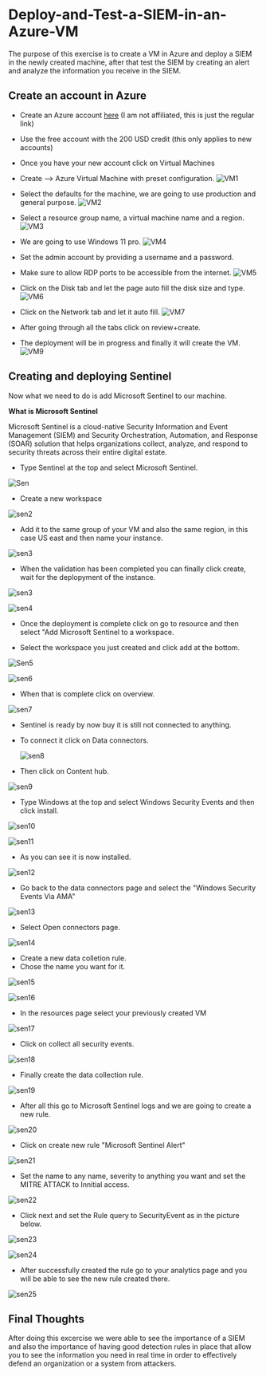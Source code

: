 # Deploy-and-Test-a-SIEM-in-an-Azure-VM

The purpose of this exercise is to create a VM in Azure and deploy a SIEM in the newly created machine, after that test the SIEM by creating an alert and analyze the information you receive in the SIEM.


## Create an account in Azure
- Create an Azure account [here](https://azure.microsoft.com/) (I am not affiliated, this is just the regular link)
- Use the free account with the 200 USD credit (this only applies to new accounts)
- Once you have your new account click on Virtual Machines
- Create --> Azure Virtual Machine with preset configuration.
![VM1](https://imgur.com/iHwkdLj.png)

- Select the defaults for the machine, we are going to use production and general purpose.
![VM2](https://imgur.com/zhGCtPp.png)

- Select a resource group name, a virtual machine name and a region.
![VM3](https://imgur.com/Uvrxsm1.png)

- We are going to use Windows 11 pro.
![VM4](https://imgur.com/RY72PvE.png)

- Set the admin account by providing a username and a password.
- Make sure to allow RDP ports to be accessible from the internet.
![VM5](https://imgur.com/qhB09Jh.png)

- Click on the Disk tab and let the page auto fill the disk size and type.
![VM6](https://imgur.com/PF7EeeA.png)

- Click on the Network tab and let it auto fill.
![VM7](https://imgur.com/5F8Uj3b.png)

- After going through all the tabs click on review+create.
- The deployment will be in progress and finally it will create the VM.
![VM9](https://imgur.com/vZFDYCB.png)

## Creating and deploying Sentinel

Now what we need to do is add Microsoft Sentinel to our machine.

**What is Microsoft Sentinel**

Microsoft Sentinel is a cloud-native Security Information and Event Management (SIEM) and Security Orchestration, Automation, and Response (SOAR) solution that helps organizations collect, analyze, and respond to security threats across their entire digital estate.

- Type Sentinel at the top and select Microsoft Sentinel.

![Sen](https://imgur.com/zwWsj1U.png)

- Create a new workspace

![sen2](https://imgur.com/U4I3GWR.png)

- Add it to the same group of your VM and also the same region, in this case US east and then name your instance.

![sen3](https://imgur.com/7MVpfFk.png)

- When the validation has been completed you can finally click create, wait for the deplopyment of the instance.

![sen3](https://imgur.com/cIGYNeG.png)

![sen4](https://imgur.com/PT5vtqx.png)

- Once the deployment is complete click on go to resource and then select "Add Microsoft Sentinel to a workspace.

- Select the workspace you just created and click add at the bottom.

![Sen5](https://imgur.com/FCxEGWe.png)

![sen6](https://imgur.com/BdRy2Rj.png)

- When that is complete click on overview.

![sen7](https://imgur.com/7lm0KRT.png)

- Sentinel is ready by now buy it is still not connected to anything.

- To connect it click on Data connectors.

  ![sen8](https://imgur.com/du50hea.png)

- Then click on Content hub.

![sen9](https://imgur.com/EfVlRlA.png)

- Type Windows at the top and select Windows Security Events and then click install.

![sen10](https://imgur.com/WhZjJXU.png)

![sen11](https://imgur.com/cys92dL.png)

- As you can see it is now installed.

![sen12](https://imgur.com/GDFf53O.png)

- Go back to the data connectors page and select the "Windows Security Events Via AMA"

![sen13](https://imgur.com/3YOCf42.png)

- Select Open connectors page.

![sen14](https://imgur.com/KgOmKEK.png)

- Create a new data colletion rule.
- Chose the name you want for it.

![sen15](https://imgur.com/psHfniD.png)

![sen16](https://imgur.com/rB5X00K.png)

- In the resources page select your previously created VM

![sen17](https://imgur.com/FvAXxcQ.png)

- Click on collect all security events.

![sen18](https://imgur.com/P26jgZZ.png)

- Finally create the data collection rule.

![sen19](https://imgur.com/QVp7EKu.png)

- After all this go to Microsoft Sentinel logs and we are going to create a new rule.

![sen20](https://imgur.com/6EC87Au.png)

- Click on create new rule "Microsoft Sentinel Alert"

![sen21](https://imgur.com/GX01iJf.png)

- Set the name to any name, severity to anything you want and set the MITRE ATTACK to Innitial access.

![sen22](https://imgur.com/JVEXDGg.png)

- Click next and set the Rule query to SecurityEvent as in the picture below.

![sen23](https://imgur.com/E4zc33U.png)

![sen24](https://imgur.com/g8ZGtIV.png)

- After successfully created the rule go to your analytics page and you will be able to see the new rule created there.

![sen25](https://imgur.com/NNblLw0.png)

## Final Thoughts

After doing this excercise we were able to see the importance of a SIEM and also the importance of having good detection rules in place that allow you to see the information you need in real time in order to effectively defend an organization or a system from attackers.
